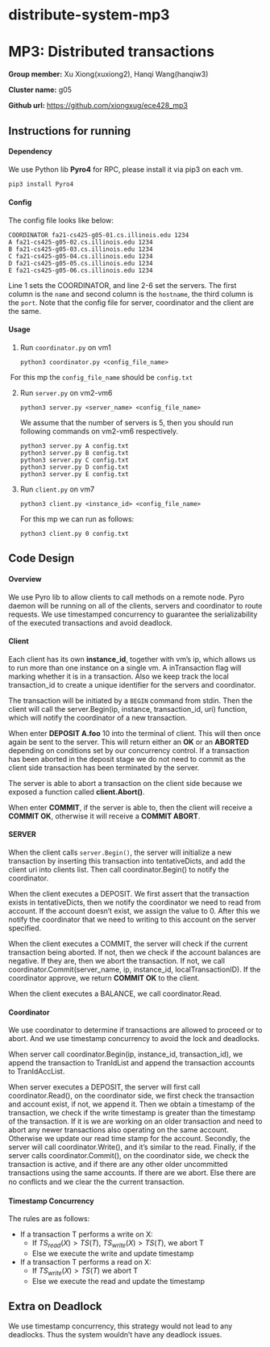 # distribute-system-mp3
# MP3: Distributed transactions

**Group member:** Xu Xiong(xuxiong2), Hanqi Wang(hanqiw3)

**Cluster name:** g05

**Github url:** https://github.com/xiongxug/ece428_mp3

## Instructions for running

#### Dependency

We use Python lib **Pyro4** for RPC, please install it via pip3 on each vm.

```python
pip3 install Pyro4
```

#### Config

The config file looks like below:

```
COORDINATOR fa21-cs425-g05-01.cs.illinois.edu 1234
A fa21-cs425-g05-02.cs.illinois.edu 1234
B fa21-cs425-g05-03.cs.illinois.edu 1234
C fa21-cs425-g05-04.cs.illinois.edu 1234
D fa21-cs425-g05-05.cs.illinois.edu 1234
E fa21-cs425-g05-06.cs.illinois.edu 1234
```

Line 1 sets the COORDINATOR, and line 2-6 set the servers. The first column is the `name` and second column is the `hostname`, the third column is the `port`. Note that the config file for server, coordinator and the client are the same.

#### Usage

1. Run `coordinator.py` on vm1

   ```
   python3 coordinator.py <config_file_name>
   ```

​		For this mp the `config_file_name` should be `config.txt`

2. Run `server.py` on vm2-vm6

   ```
   python3 server.py <server_name> <config_file_name>
   ```

   We assume that the number of servers is 5, then you should run following commands on vm2-vm6 respectively.

   ```
   python3 server.py A config.txt
   python3 server.py B config.txt
   python3 server.py C config.txt
   python3 server.py D config.txt
   python3 server.py E config.txt
   ```

3. Run `client.py` on vm7

   ```
   python3 client.py <instance_id> <config_file_name>
   ```

   For this mp we can run as follows:

   ```
   python3 client.py 0 config.txt
   ```

## Code Design

#### Overview

We use Pyro lib to allow clients to call methods on a remote node. Pyro daemon will be running on all of the clients, servers and coordinator to route requests. We use timestamped concurrency to guarantee the serializability of the executed transactions and avoid deadlock.

#### Client

Each client has its own **instance_id**, together with vm’s ip, which allows us to run more than one instance on a single vm. A inTransaction flag will marking whether it is in a transaction. Also we keep track the local transaction_id to create a unique identifier for the servers and coordinator.

The transaction will be initiated by a `BEGIN` command from stdin. Then the client will call the server.Begin(ip, instance, transaction_id, uri) function, which will notify the coordinator of a new transaction.

 When enter **DEPOSIT A.foo** 10 into the terminal of client. This will then once again be sent to the server. This will return either an **OK** or an **ABORTED** depending on conditions set by our concurrency control. If a transaction has been aborted in the deposit stage we do not need to commit as the client side transaction has been terminated by the server.

 The server is able to abort a transaction on the client side because we exposed a function called **client.Abort()**. 

When enter **COMMIT**, if the server is able to, then the client will receive a **COMMIT OK**, otherwise it will receive a **COMMIT ABORT**.

#### SERVER

When the client calls `server.Begin()`, the server will initialize a new transaction by inserting this transaction into tentativeDicts, and add the client uri into clients list. Then call coordinator.Begin() to notify the coordinator.

When the client executes a DEPOSIT. We first assert that the transaction exists in tentativeDicts, then we notify the coordinator we need to read from account. If the account doesn’t exist, we assign the value to 0. After this we notify the coordinator that we need to writing to this account on the server specified.

When the client executes a COMMIT, the server will check if the current transaction being aborted. If not, then we check if the account balances are negative. If they are, then we abort the transaction. If not, we call coordinator.Commit(server_name, ip, instance_id, localTransactionID). If the coordinator approve, we return **COMMIT OK** to the client.

When the client executes a BALANCE, we call coordinator.Read.

#### Coordinator 

We use coordinator to determine if transactions are allowed to proceed or to abort. And we use timestamp concurrency to avoid the lock and deadlocks.

When server call coordinator.Begin(ip, instance_id, transaction_id), we append the transaction to TranIdList and append the transaction accounts to TranIdAccList.

When server executes a DEPOSIT, the server will first call coordinator.Read(), on the coordinator side, we first check the transaction and account exist, if not, we append it. Then we obtain a timestamp of the transaction, we check if  the write timestamp is greater than the timestamp of the transaction. If it is we are working on an older transaction and need to abort any newer transactions also operating on the same account. Otherwise we update our read time stamp for the account. Secondly, the server will call coordinator.Write(), and it’s similar to the read. Finally, if the server calls coordinator.Commit(), on the coordinator side, we check the transaction is active, and if there are any other older uncommitted transactions using the same accounts. If there are we abort. Else there are no conﬂicts and we clear the the current transaction.

#### Timestamp Concurrency

The rules are as follows:

- If a transaction T performs a write on X:
  - If $TS_{read}(X) > TS(T)$,   $TS_{write}(X) > TS(T)$, we abort T
  - Else we execute the write and update timestamp
- If a transaction T performs a read on X:
  - If $TS_{write}(X) > TS(T)$ we abort T
  - Else we execute the read and update the timestamp

## Extra on Deadlock

We use timestamp concurrency, this strategy would not lead to any deadlocks. Thus the system wouldn’t have any deadlock issues.
